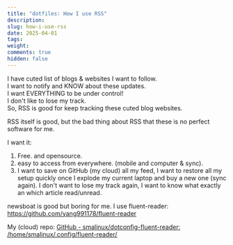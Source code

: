 ```yaml
---
title: "dotfiles: How I use RSS"
description: 
slug: how-i-use-rss
date: 2025-04-01
tags: 
weight: 
comments: true
hidden: false
---
```

I have cuted list of blogs & websites I want to follow.    
I want to notify and KNOW about these updates.  
I want EVERYTHING to be under control!  
I don't like to lose my track.  
So, RSS is good for keep tracking these cuted blog websites.  

RSS itself is good, but the bad thing about RSS that these is no perfect software for me.  

I want it:  
1. Free. and opensource.
2. easy to access from everywhere. (mobile and computer & sync).
3. I want to save on GitHub (my cloud) all my feed, I want to restore all my setup quickly once I explode my current laptop and buy a new one (sync again). I don't want to lose my track again, I want to know what exactly an which article read/unread.

newsboat is good but boring for me.
I use fluent-reader: https://github.com/yang991178/fluent-reader  

My (cloud) repo: [GitHub - smalinux/dotconfig-fluent-reader: /home/smalinux/.config/fluent-reader/](https://github.com/smalinux/dotconfig-fluent-reader)
